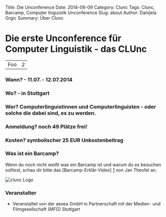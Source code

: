 Title: Die Unconference
Date: 2014-06-09
Category: Clunc
Tags: Clunc, Barcamp, Computer linguistik Unconference
Slug: about
Author: Danijela Grgic
Summary: Über Clunc


# Die erste Unconference für Computer Linguistik - das CLUnc

<table>
    <tr>
        <td>Foo</td>
        <td>2</td>
    </tr>
</table>

### Wann? - 11.07. - 12.07.2014

### Wo? - in Stuttgart

### Wer? Computerlinguistinnen und Computerlinguisten - oder solche die dabei sind, es zu werden.

### Anmeldung? noch 49 Plätze frei!

### Kosten? symbolischer 25 EUR Unkostenbeitrag


### Was ist ein Barcamp?
Wenn du noch nicht weißt was ein Barcamp ist und warum du es besuchen solltest, schau dir bitte das [Barcamp-Erklär-Video] [1] von Jan Theofel an.

[1]: https://www.youtube.com/watch?v=q6UenIRb0Yk


![clunc Logo](https://s3-eu-west-1.amazonaws.com/uploads-eu.hipchat.com/81297/586215/087RZFJMRzWSen7/clunc%20logo%20claim.png)



### Veranstalter
* Veranstaltet von der aexea GmbH in Partnerschaft mit der Medien- und Filmgesellschaft (MFG) Stuttgart
